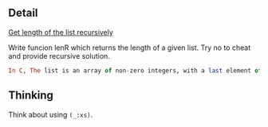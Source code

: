 ## Detail

[Get length of the list recursively](https://www.codewars.com/kata/57a83e447cb1f32de80000d5)

Write funcion lenR which returns the length of a given list. Try no to cheat and provide recursive solution.

```haskell
In C, The list is an array of non-zero integers, with a last element of 0, which is not considered part of the list.
```

## Thinking

Think about using `(_:xs)`.